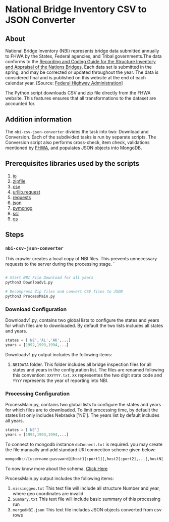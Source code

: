 # National Bridge Inventory CSV to JSON Converter

## About

National Bridge Inventory (NBI) represents bridge data submitted annually to FHWA by the States, Federal agencies, and Tribal governments.The data conforms to the [Recording and Coding Guide for the Structure Inventory and Appraisal of the Nations Bridges](https://www.fhwa.dot.gov/bridge/mtguide.pdf). Each data set is submitted in the spring, and may be corrected or updated throughout the year. The data is considered final and is published on this website at the end of each calendar year. [Source: [Federal Highway Administration](https://www.fhwa.dot.gov/bridge/nbi/ascii.cfm)]

The Python script downloads CSV and zip file directly from the FHWA website. This features ensures that all transformations to the dataset are accounted for. 

## Addition information

 The `nbi-csv-json-converter` divides the task into two: Download and Conversion. Each of the subdivided tasks is run by separate scripts. The Conversion script also performs cross-check, item check, validations mentioned by [FHWA](https://www.fhwa.dot.gov/bridge/nbi/checks/), and populates JSON objects into MongoDB.


## Prerequisites libraries used by the scripts
1. [io](https://docs.python.org/3.6/library/io.html)
2. [zipfile](https://docs.python.org/3.6/library/zipfile.html)
3. [csv](https://docs.python.org/3.6/library/csv.html)
4. [urllib.request](https://docs.python.org/3/library/urllib.request.html#module-urllib.request)
5. [requests](http://docs.python-requests.org/en/master/)
6. [json](https://docs.python.org/3.6/library/json.html)
7. [pymongo](https://api.mongodb.com/python/current/)
8. [ssl](https://docs.python.org/3.6/library/ssl.html)
9. [os](https://docs.python.org/3.6/library/os.html)

## Steps

###  `nbi-csv-json-converter`

This crawler creates a local copy of NBI files. This prevents unnecessary requests to the server during the processing stage.
`
```bash

# Start NBI File Download for all years
python3 Downloadv1.py

# Decompress Zip files and convert CSV files to JSON
python3 ProcessMain.py

```
### Download Configuration

Downloadv1.py, contains two global lists to configure the states and years for which files are to downloaded. By default the  two lists includes all states and years.

```python
states = ['NE','AL','AK',...]
years = [1992,1993,1994,...]
```
Downloadv1.py output includes the following items:  
1. `NBIDATA` folder. This folder includes all bridge inspection files for all states and years in the configuration list. The files are renamed following this convention: `XXYYYY.txt`. `XX` representes the two digit state code and `YYYY` represents the year of reporting into NBI.


### Processing Configuration

ProcessMain.py, contains two global lists to configure the states and years for which files are to downloaded. To limit processing time, by default the states list only includes Nebraska ['NE']. The years list by default includes all years.

```python
states = ['NE']
years = [1992,1993,1994,...]
```
To connect to mongodb instance `dbConnect.txt` is required. you may create the file manually and add standard URI connection scheme given below:

```python
mongodb://[username:password@]host1[:port1][,host2[:port2],...[,hostN[:portN]]][/[database][?options]]
```
To now know more about the schema, [Click Here](https://docs.mongodb.com/manual/reference/connection-string/)

ProcessMain.py output includes the following items:  
1. `missinggeo.txt` This text file will include all structure Number and year, where geo coordinates are invalid
2. `Summary.txt` This text file will include basic summary of this processing run
3. `mergedNBI.json` This text file includes JSON objects converted from csv rows
